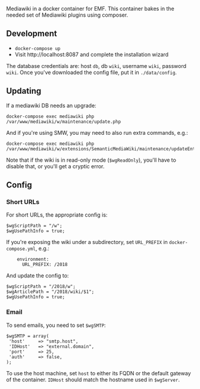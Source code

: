 Mediawiki in a docker container for EMF. This container bakes in the needed set
of Mediawiki plugins using composer.

## Development

* `docker-compose up`
* Visit http://localhost:8087 and complete the installation wizard

The database credentials are: host `db`, db `wiki`, username `wiki`, password `wiki`. Once
you've downloaded the config file, put it in `./data/config`.

## Updating

If a mediawiki DB needs an upgrade:

    docker-compose exec mediawiki php /var/www/mediawiki/w/maintenance/update.php

And if you're using SMW, you may need to also run extra commands, e.g.:

    docker-compose exec mediawiki php /var/www/mediawiki/w/extensions/SemanticMediaWiki/maintenance/updateEntityCountMap.php

Note that if the wiki is in read-only mode (`$wgReadOnly`), you'll have to disable that, or you'll
get a cryptic error.

## Config
### Short URLs

For short URLs, the appropriate config is:

```
$wgScriptPath = "/w";
$wgUsePathInfo = true;
```

If you're exposing the wiki under a subdirectory, set `URL_PREFIX` in `docker-compose.yml`, e.g.:

```
    environment:
      URL_PREFIX: /2018
```

And update the config to:

```
$wgScriptPath = "/2018/w";
$wgArticlePath = "/2018/wiki/$1";
$wgUsePathInfo = true;
```

### Email

To send emails, you need to set `$wgSMTP`:

```
$wgSMTP = array(
 'host'     => "smtp.host",
 'IDHost'   => "external.domain",
 'port'     => 25,
 'auth'     => false,
);
```

To use the host machine, set `host` to either its FQDN or the default gateway of
the container. `IDHost` should match the hostname used in `$wgServer`.

